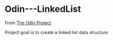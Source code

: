 # Odin---LinkedList

From [The Odin Project](https://www.theodinproject.com)

Project goal is to create a linked list data structure
